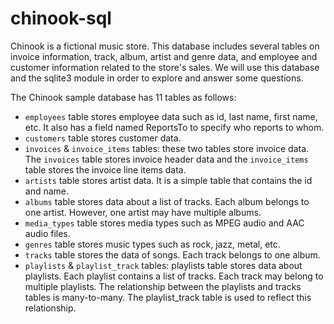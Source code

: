 # chinook-sql
Chinook is a fictional music store. This database includes several tables on invoice information, track, album, artist and genre data, and employee and customer information related to the store's sales. We will use this database and the sqlite3 module in order to explore and answer some questions.

The Chinook sample database has 11 tables as follows:

 * `employees` table stores employee data such as id, last name, first name, etc. It also has a field named ReportsTo to specify who reports to whom.
 * `customers` table stores customer data.
 * `invoices` & `invoice_items` tables: these two tables store invoice data. The `invoices` table stores invoice header data and the `invoice_items` table stores the invoice line items data.
 * `artists` table stores artist data. It is a simple table that contains the id and name.
 * `albums` table stores data about a list of tracks. Each album belongs to one artist. However, one artist may have multiple albums.
 * `media_types` table stores media types such as MPEG audio and AAC audio files.
 * `genres` table stores music types such as rock, jazz, metal, etc.
 * `tracks` table stores the data of songs. Each track belongs to one album.
 * `playlists` & `playlist_track` tables: playlists table stores data about playlists. Each playlist contains a list of tracks. Each track may belong to multiple playlists. The relationship between the playlists and tracks tables is many-to-many. The playlist_track table is used to reflect this relationship.
